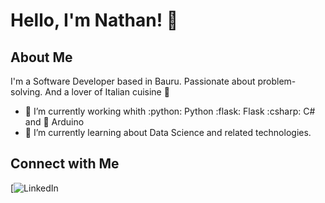 # Hello, I'm Nathan! 👋

## About Me
I'm a Software Developer based in Bauru. Passionate about problem-solving.
And a lover of Italian cuisine 🍝

- 🔭 I’m currently working whith :python: Python :flask: Flask :csharp: C#  and 🤖 Arduino
- 🌱  I’m currently learning about Data Science and related technologies.


## Connect with Me
[![LinkedIn]([https://www.linkedin.com/in/nathancamolez/])


